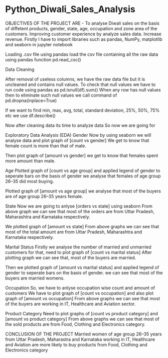 # Python_Diwali_Sales_Analysis

OBJECTIVES OF THE PROJECT ARE -
To analyse Diwali sales on the basis of diffetent products, gender, state, age, occupation and zone area of the customers.
Improving customer experience by analyze sales data.
Increase revenue.
Firstly I have to import libraries such as pandas, NumPy, matplotlib and seaborn in jupyter notebook

Loading .csv file using pandas
load the csv file containing all the raw data using pandas function pd.read_csc()

Data Cleaning

After removal of useless columns, we have the raw data file but it is uncleaned and contains null values. To check that null values we have to run code using pandas as pd.isnull(df).sum() When any row has null values then to eliminate such null values we call command of pd.dropna(inplace=True)

If we want to find min, max, avg, total, standard deviation, 25%, 50%, 75% etc we use df.describe()

Now after cleaning data its time to analyze data So now we are going for

Exploratory Data Analysis (EDA)
Gender
Now by using seaborn we will analyse data and plot graph of [count vs gender] We get to know that female count is more than that of male.

Then plot graph of [amount vs gender] we get to know that females spent more amount than male.

Age
Plotted graph of [count vs age group] and applied legend of gender to seperate bars on the basis of gender we analyse that females of age group 26–35 did most buying.

Plotted graph of [amount vs age group] we analyse that most of the buyers are of age group 26–35 years female.

State
Now we are going to anlyse [orders vs state] using seaborn From above graph we can see that most of the orders are from Uttar Pradesh, Maharashtra and Karnataka respectively.

We plotted graph of [amount vs state] From above graphs we can see that most of the total amount are from Uttar Pradesh, Maharashtra and Karnataka respectively.

Marital Status
Firstly we analyse the number of married and unmarried customers for that, need to plot graph of [count vs marital status] After plotting graph we can see that, most of the buyers are married.

Then we plotted graph of [amount vs marital status] and applied legend of gender to seperate bars on the basis of gender. we can see that most of the buyers are married womens.

Occupation
So, we have to anlyse occupation wise count and amount of customers We have to plot graph of [count vs occupation] and also plot graph of [amount vs occupation] From above graphs we can see that most of the buyers are working in IT, Healthcare and Aviation sector.

Product Category
Need to plot graphs of [count vs product category] and [amount vs product category] From above graphs we can see that most of the sold products are from Food, Clothing and Electronics category.

CONCLUSION OF THE PROJECT
Married women of age group 26–35 years from Uttar Pradesh, Maharastra and Karnataka working in IT, Healthcare and Aviation are more likely to buy products from Food, Clothing and Electronics category




